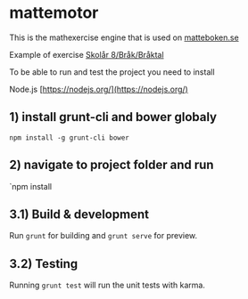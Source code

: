 # mattemotor

This is the mathexercise engine that is used on [matteboken.se](http://matteboken.se/)

Example of exercise [Skolår 8/Bråk/Bråktal](http://www.matteboken.se/lektioner/skolar-8/brak/braktal/uppgifter#/exercises/10993/11058)

To be able to run and test the project you need to install

Node.js [https://nodejs.org/](https://nodejs.org/)

## 1) install grunt-cli and bower globaly

`npm install -g grunt-cli bower`

## 2) navigate to project folder and run

`npm install

## 3.1) Build & development

Run `grunt` for building and `grunt serve` for preview.

## 3.2) Testing

Running `grunt test` will run the unit tests with karma.
